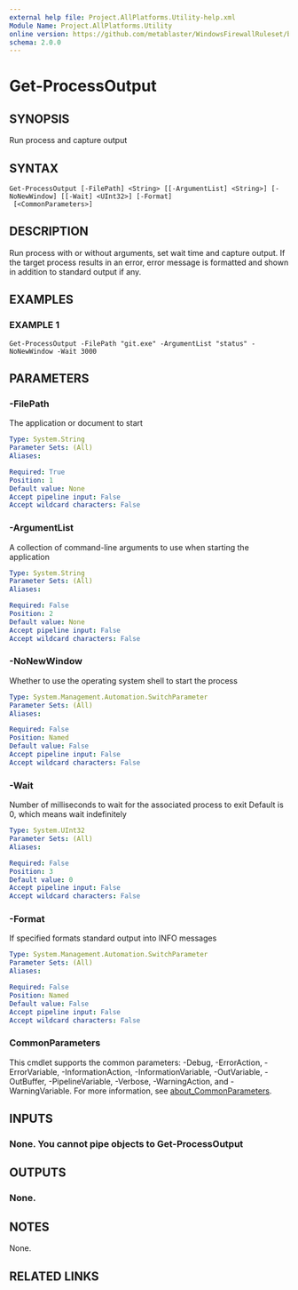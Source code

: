 ```yaml
---
external help file: Project.AllPlatforms.Utility-help.xml
Module Name: Project.AllPlatforms.Utility
online version: https://github.com/metablaster/WindowsFirewallRuleset/blob/master/Modules/Project.AllPlatforms.Utility/Help/en-US/Get-ProcessOutput.md
schema: 2.0.0
---
```


# Get-ProcessOutput

## SYNOPSIS

Run process and capture output

## SYNTAX

```none
Get-ProcessOutput [-FilePath] <String> [[-ArgumentList] <String>] [-NoNewWindow] [[-Wait] <UInt32>] [-Format]
 [<CommonParameters>]
```

## DESCRIPTION

Run process with or without arguments, set wait time and capture output.
If the target process results in an error, error message is formatted and shown in addition
to standard output if any.

## EXAMPLES

### EXAMPLE 1

```none
Get-ProcessOutput -FilePath "git.exe" -ArgumentList "status" -NoNewWindow -Wait 3000
```

## PARAMETERS

### -FilePath

The application or document to start

```yaml
Type: System.String
Parameter Sets: (All)
Aliases:

Required: True
Position: 1
Default value: None
Accept pipeline input: False
Accept wildcard characters: False
```

### -ArgumentList

A collection of command-line arguments to use when starting the application

```yaml
Type: System.String
Parameter Sets: (All)
Aliases:

Required: False
Position: 2
Default value: None
Accept pipeline input: False
Accept wildcard characters: False
```

### -NoNewWindow

Whether to use the operating system shell to start the process

```yaml
Type: System.Management.Automation.SwitchParameter
Parameter Sets: (All)
Aliases:

Required: False
Position: Named
Default value: False
Accept pipeline input: False
Accept wildcard characters: False
```

### -Wait

Number of milliseconds to wait for the associated process to exit
Default is 0, which means wait indefinitely

```yaml
Type: System.UInt32
Parameter Sets: (All)
Aliases:

Required: False
Position: 3
Default value: 0
Accept pipeline input: False
Accept wildcard characters: False
```

### -Format

If specified formats standard output into INFO messages

```yaml
Type: System.Management.Automation.SwitchParameter
Parameter Sets: (All)
Aliases:

Required: False
Position: Named
Default value: False
Accept pipeline input: False
Accept wildcard characters: False
```

### CommonParameters

This cmdlet supports the common parameters: -Debug, -ErrorAction, -ErrorVariable, -InformationAction, -InformationVariable, -OutVariable, -OutBuffer, -PipelineVariable, -Verbose, -WarningAction, and -WarningVariable. For more information, see [about_CommonParameters](http://go.microsoft.com/fwlink/?LinkID=113216).

## INPUTS

### None. You cannot pipe objects to Get-ProcessOutput

## OUTPUTS

### None.

## NOTES

None.

## RELATED LINKS
